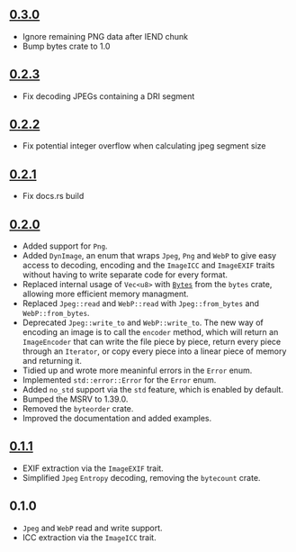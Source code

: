 ## [0.3.0]

* Ignore remaining PNG data after IEND chunk
* Bump bytes crate to 1.0

[0.3.0]: https://github.com/paolobarbolini/img-parts/compare/v0.2.3...v0.3.0

## [0.2.3]

* Fix decoding JPEGs containing a DRI segment

[0.2.3]: https://github.com/paolobarbolini/img-parts/compare/v0.2.2...v0.2.3

## [0.2.2]

* Fix potential integer overflow when calculating jpeg segment size

[0.2.2]: https://github.com/paolobarbolini/img-parts/compare/v0.2.1...v0.2.2

## [0.2.1]

* Fix docs.rs build

[0.2.1]: https://github.com/paolobarbolini/img-parts/compare/v0.2.0...v0.2.1

## [0.2.0]

* Added support for `Png`.
* Added `DynImage`, an enum that wraps `Jpeg`, `Png` and `WebP` to give easy
  access to decoding, encoding and the `ImageICC` and `ImageEXIF` traits
  without having to write separate code for every format.
* Replaced internal usage of `Vec<u8>` with [`Bytes`][bytes05] from the
  `bytes` crate, allowing more efficient memory managment.
* Replaced `Jpeg::read` and `WebP::read` with `Jpeg::from_bytes`
  and `WebP::from_bytes`.
* Deprecated `Jpeg::write_to` and `WebP::write_to`. The new way of encoding
  an image is to call the `encoder` method, which will return an `ImageEncoder`
  that can write the file piece by piece, return every piece through an
  `Iterator`, or copy every piece into a linear piece of memory and returning it.
* Tidied up and wrote more meaninful errors in the `Error` enum.
* Implemented `std::error::Error` for the `Error` enum.
* Added `no_std` support via the `std` feature, which is enabled by default.
* Bumped the MSRV to 1.39.0.
* Removed the `byteorder` crate.
* Improved the documentation and added examples.

[bytes05]: https://docs.rs/bytes/0.5/bytes/struct.Bytes.html
[0.2.0]: https://github.com/paolobarbolini/img-parts/compare/v0.1.1...v0.2.0

## [0.1.1]

* EXIF extraction via the `ImageEXIF` trait.
* Simplified `Jpeg` `Entropy` decoding, removing the `bytecount` crate.

[0.1.1]: https://github.com/paolobarbolini/img-parts/compare/v0.1.0...v0.1.1

## 0.1.0

* `Jpeg` and `WebP` read and write support.
* ICC extraction via the `ImageICC` trait.
